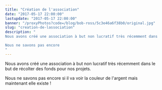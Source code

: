 ```yaml
---
title: "Création de l'association"
date: "2017-05-17 22:00:00"
lastupdate: "2017-05-17 22:00:00"
banner: "/proxyPhotos?code=/blog/bob-ross/5c3e46a6f38b0/original.jpg"
slug: "creation-de-lassociation"
description: " 
Nous avons créé une association à but non lucratif très récemment dans le but de récolter des fonds pour nos projets.

Nous ne savons pas encore
"
---
```

Nous avons créé une association à but non lucratif très récemment dans le but de récolter des fonds pour nos projets.

Nous ne savons pas encore si il va voir la couleur de l'argent mais maintenant elle existe ! 
    